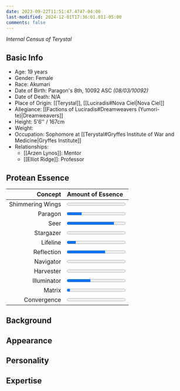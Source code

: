 ```yaml
---
date: 2023-09-22T11:51:47.4747-04:00
last-modified: 2024-12-01T17:36:01.011-05:00
comments: false
---
```

*Internal Census of Terystal*
## Basic Info
- Age: 19 years
- Gender: Female
- Race: Akumari
- Date of Birth: Paragon's 8th, 10092 ASC *(08/03/10092)*
- Date of Death: N/A
- Place of Origin: [[Terystal]], [[Luciradis#Nova Ciel|Nova Ciel]]
- Allegiance: [[Factions of Luciradis#Dreamweavers (Yumori-te)|Dreamweavers]]
- Height: 5'6'' / 167cm
- Weight:
- Occupation: Sophomore at [[Terystal#Gryffes Institute of War and Medicine|Gryffes Institute]]
- Relationships:
	- [[Arzen Lynos]]: Mentor
	- [[Elliot Ridge]]: Professor
## Protean Essence

|      **Concept** | **Amount of Essence**                      |
| ---------------: | :----------------------------------------- |
| Shimmering Wings | <progress value="0" max="100"></progress>  |
|          Paragon | <progress value="25" max="100"></progress> |
|             Seer | <progress value="80" max="100"></progress> |
|        Stargazer | <progress value="0" max="100"></progress>  |
|         Lifeline | <progress value="15" max="100"></progress> |
|       Reflection | <progress value="65" max="100"></progress> |
|        Navigator | <progress value="0" max="100"></progress>  |
|        Harvester | <progress value="0" max="100"></progress>  |
|      Illuminator | <progress value="40" max="100"></progress> |
|           Matrix | <progress value="5" max="100"></progress>  |
|      Convergence | <progress value="0" max="100"></progress>  |

## Background

## Appearance

## Personality

## Expertise

